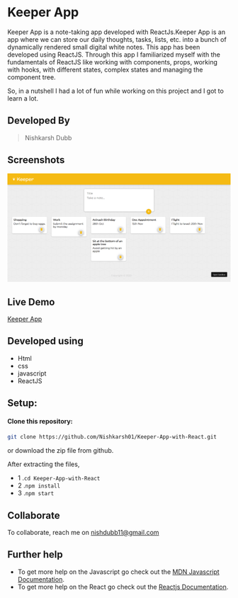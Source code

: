 # Keeper App

Keeper App is a note-taking app developed with ReactJs.Keeper App is an app where we can store our daily thoughts, tasks, lists, etc. into a bunch of dynamically rendered small digital white notes. This app has been developed using ReactJS. Through this app I familiarized myself with the fundamentals of ReactJS like working with components, props, working with hooks, with different states, complex states and managing the component tree.

So, in a nutshell I had a lot of fun while working on this project and I got to learn a lot.

## Developed By
> Nishkarsh Dubb

## Screenshots
![App Screenshot](screenshots/1.png)

## Live Demo 

 [Keeper App](https://vn8bd.csb.app/)

## Developed using
* Html
* css
* javascript
* ReactJS

## Setup:

#### Clone this repository:

```bash
git clone https://github.com/Nishkarsh01/Keeper-App-with-React.git
```
or download the zip file from github.

After extracting the files, 

* 1  .``cd Keeper-App-with-React`` 
* 2  .``npm install``
* 3  .``npm start``

## Collaborate
To collaborate, reach me on [nishdubb11@gmail.com]()

## Further help

* To get more help on the Javascript go check out the [MDN Javascript Documentation](https://developer.mozilla.org/en-US/docs/Web/JavaScript).
* To get more help on the React go check out the [Reactjs Documentation](https://reactjs.org/docs/getting-started.html).




